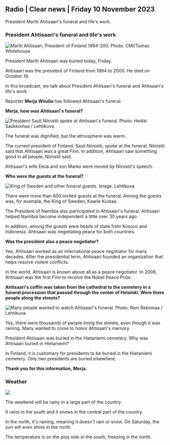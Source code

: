 ## Radio \| Clear news \| Friday 10 November 2023

President Martti Ahtisaari's funeral and life's work.

### President Ahtisaari's funeral and life's work

![Martti Ahtisaari, President of Finland 1994-200. Photo: CMI/Tomas Whitehouse](https://images.cdn.yle.fi/image/upload/c_crop,h_1080,w_1919,x_0,y_0/ar_1.7777777777777777,c_fill,g_faces,h_675,w_1200/dpr_1.0/q_auto:eco/f_auto/fl_lossy/v1699528852/39-1197047654a2d3334539)

President Martti Ahtisaari was buried today, Friday.

Ahtisaari was the president of Finland from 1994 to 2000. He died on October 16.

In this broadcast, we talk about President Ahtisaari's funeral and Ahtisaari's life's work.

Reporter **Merja Windia** has followed Ahtisaari's funeral.

**Merja, how was Ahtisaari's funeral?**

![President Sauli Niinistö spoke at Ahtisaari's funeral. Photo: Heikki Saukkomaa / Lehtikuva](https://images.cdn.yle.fi/image/upload/c_crop,h_2880,w_5120,x_0,y_259/ar_1.7777777777777777,c_fill,g_faces,h_675,w_1200/dpr_1.0/q_auto:eco/f_auto/fl_lossy/v1699619473/39-1198810654e20fbae885)

The funeral was dignified, but the atmosphere was warm.

The current president of Finland, Sauli Niinistö, spoke at the funeral. Niinistö said that Ahtisaari was a great Finn. In addition, Ahtisaari saw something good in all people, Niinistö said.

Ahtisaari's wife Eeva and son Marko were moved by Niinistö's speech.

**Who were the guests at the funeral?**

![King of Sweden and other funeral guests. Image: Lehtikuva](https://images.cdn.yle.fi/image/upload/c_crop,h_2880,w_5120,x_0,y_138/ar_1.777777777777777,c_fill,g_faces,h_675,w_1200/dpr_1.0/q_auto:eco/f_auto/fl_lossy/v1699627300/39-1199035654e40494d395)

There were more than 800 invited guests at the funeral. Among the guests was, for example, the King of Sweden, Kaarle Kustaa.

The President of Namibia also participated in Ahtisaari's funeral. Ahtisaari helped Namibia become independent a little over 30 years ago.

In addition, among the guests were heads of state from Kosovo and Indonesia. Ahtisaari was negotiating peace for both countries.

**Was the president also a peace negotiator?**

Yes, Ahtisaari worked as an international peace negotiator for many decades. After the presidential term, Ahtisaari founded an organization that helps resolve violent conflicts.

In the world, Ahtisaari is known above all as a peace negotiator. In 2008, Ahtisaari was the first Finn to receive the Nobel Peace Prize.

**Ahtisaari's coffin was taken from the cathedral to the cemetery in a funeral procession that passed through the center of Helsinki. Were there people along the streets?**

![Many people wanted to watch Ahtisaari's funeral. Photo: Roni Rekomaa / Lehtikuva](https://images.cdn.yle.fi/image/upload/c_crop,h_2880,w_5120,x_0,y_11/ar_1.7777777777777777,c_fill,g_faces,h_675,w_1200/dpr_1.0/q_auto:eco/f_auto/fl_lossy/v1699619608/39-1198819654e22ed1c931)

Yes, there were thousands of people lining the streets, even though it was raining. Many wanted to come to honor Ahtisaari's memory.

President Ahtisaari was buried in the Hietaniemi cemetery. Why was Ahtisaari buried in Hietaniemi?

In Finland, it is customary for presidents to be buried in the Hietaniemi cemetery. Only two presidents are buried elsewhere.

**Thank you for this information, Merja.**

### Weather

![](https://images.cdn.yle.fi/image/upload/c_crop,h_1080,w_1919,x_0,y_0/ar_1.7777777777777777,c_fill,g_faces,h_675,w_1200/dpr_1.0/q_auto:eco/f_auto/fl_lossy/v1699633281/39-1199138654e58651ee77)

The weekend will be rainy in a large part of the country.

It rains in the south and it snows in the central part of the country.

In the north, it's raining, meaning it doesn't rain or snow. On Saturday, the sun will even shine in the north.

The temperature is on the plus side in the south, freezing in the north.